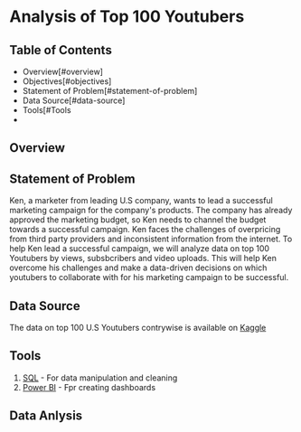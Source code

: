 # Analysis of Top 100 Youtubers

## Table of Contents
- Overview[#overview]
- Objectives[#objectives]
- Statement of Problem[#statement-of-problem]
- Data Source[#data-source]
- Tools[#Tools
- 

## Overview

## Statement of Problem
Ken, a marketer from leading U.S company, wants to lead a successful marketing campaign for the company's products. The company has already approved the marketing budget, so Ken needs to channel the budget towards a successful campaign. Ken faces the challenges of overpricing from third party providers and inconsistent information from the internet. To help Ken lead a successful campaign, we will analyze data on top 100 Youtubers by views, subsbcribers and video uploads. This will help Ken overcome his challenges and make a data-driven decisions on which youtubers to collaborate with for his marketing campaign to be successful.

## Data Source
The data on top 100 U.S Youtubers contrywise is available on [Kaggle](https://www.kaggle.com/datasets/bhavyadhingra00020/top-100-social-media-influencers-2024-countrywise)

## Tools
1. [SQL](https://aka.ms/ssmsfullsetup) - For data manipulation and cleaning
2. [Power BI](https://aka.ms/pbidesktopstore) - Fpr creating dashboards

## Data Anlysis

